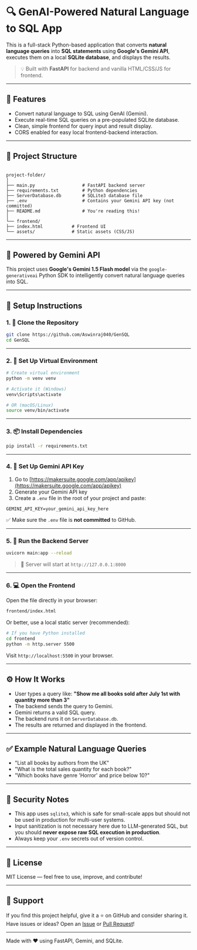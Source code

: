 # 🔍 GenAI-Powered Natural Language to SQL App

This is a full-stack Python-based application that converts **natural language queries** into **SQL statements** using **Google's Gemini API**, executes them on a local **SQLite database**, and displays the results.

> 💡 Built with **FastAPI** for backend and vanilla HTML/CSS/JS for frontend.

---

## 🚀 Features

- Convert natural language to SQL using GenAI (Gemini).
- Execute real-time SQL queries on a pre-populated SQLite database.
- Clean, simple frontend for query input and result display.
- CORS enabled for easy local frontend-backend interaction.

---

## 📁 Project Structure

```

project-folder/
│
├── main.py                  # FastAPI backend server
├── requirements.txt         # Python dependencies
├── ServerDatabase.db        # SQLite3 database file
├── .env                     # Contains your Gemini API key (not committed)
├── README.md                # You're reading this!
│
└── frontend/
├── index.html           # Frontend UI
└── assets/              # Static assets (CSS/JS)

````

---

## 🧠 Powered by Gemini API

This project uses **Google's Gemini 1.5 Flash model** via the `google-generativeai` Python SDK to intelligently convert natural language queries into SQL.

---

## 🔧 Setup Instructions

### 1. 🧬 Clone the Repository

```bash
git clone https://github.com/Aswinraj040/GenSQL
cd GenSQL
````

---

### 2. 🧪 Set Up Virtual Environment

```bash
# Create virtual environment
python -m venv venv

# Activate it (Windows)
venv\Scripts\activate

# OR (macOS/Linux)
source venv/bin/activate
```

---

### 3. 📦 Install Dependencies

```bash
pip install -r requirements.txt
```

---

### 4. 🔐 Set Up Gemini API Key

1. Go to [https://makersuite.google.com/app/apikey](https://makersuite.google.com/app/apikey)
2. Generate your Gemini API key
3. Create a `.env` file in the root of your project and paste:

```env
GEMINI_API_KEY=your_gemini_api_key_here
```

✅ Make sure the `.env` file is **not committed** to GitHub.

---

### 5. 🧠 Run the Backend Server

```bash
uvicorn main:app --reload
```

> 📍 Server will start at `http://127.0.0.1:8000`

---

### 6. 💻 Open the Frontend

Open the file directly in your browser:

```bash
frontend/index.html
```

Or better, use a local static server (recommended):

```bash
# If you have Python installed
cd frontend
python -m http.server 5500
```

Visit `http://localhost:5500` in your browser.

---

## ⚙️ How It Works

* User types a query like:
  **"Show me all books sold after July 1st with quantity more than 3"**
* The backend sends the query to Gemini.
* Gemini returns a valid SQL query.
* The backend runs it on `ServerDatabase.db`.
* The results are returned and displayed in the frontend.

---

## ✅ Example Natural Language Queries

* "List all books by authors from the UK"
* "What is the total sales quantity for each book?"
* "Which books have genre 'Horror' and price below 10?"

---

## 🔐 Security Notes

* This app uses `sqlite3`, which is safe for small-scale apps but should not be used in production for multi-user systems.
* Input sanitization is not necessary here due to LLM-generated SQL, but you should **never expose raw SQL execution in production**.
* Always keep your `.env` secrets out of version control.

---

## 📜 License

MIT License — feel free to use, improve, and contribute!

---

## 🙋 Support

If you find this project helpful, give it a ⭐ on GitHub and consider sharing it.
Have issues or ideas? Open an [Issue](https://github.com/your-username/genai-sql-assistant/issues) or [Pull Request](https://github.com/your-username/genai-sql-assistant/pulls)!

---

Made with ❤️ using FastAPI, Gemini, and SQLite.
